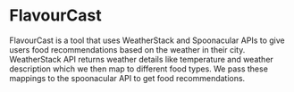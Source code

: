 # FlavourCast
FlavourCast is a tool that uses WeatherStack and Spoonacular APIs to give users food recommendations based on the weather in their city. WeatherStack API returns weather details like temperature and weather description which we then map to different food types. We pass these mappings to the spoonacular API to get food recommendations.
